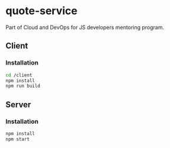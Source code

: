# quote-service

Part of Cloud and DevOps for JS developers mentoring program.

## Client
### Installation

```bash
cd /client
npm install
npm run build
```

## Server
### Installation

```bash
npm install
npm start
```